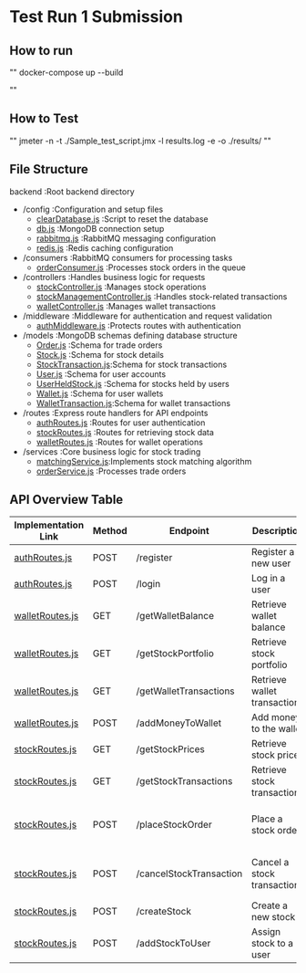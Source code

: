 # Test Run 1 Submission

## How to run

""
docker-compose up --build

""

## How to Test

""
jmeter -n -t ./Sample_test_script.jmx -l results.log -e -o ./results/
""

## File Structure

backend :Root backend directory

- /config :Configuration and setup files
  - [clearDatabase.js](./backend/config/clearDatabase.js)      :Script to reset the database
  - [db.js](./backend/config/db.js)                            :MongoDB connection setup
  - [rabbitmq.js](./backend/config/rabbitmq.js)                :RabbitMQ messaging configuration
  - [redis.js](./backend/config/redis.js)                      :Redis caching configuration
- /consumers :RabbitMQ consumers for processing tasks
  - [orderConsumer.js](./backend/consumers/orderConsumer.js)    :Processes stock orders in the queue
- /controllers :Handles business logic for requests
  - [stockController.js](./backend/controllers/stockController.js)        :Manages stock operations
  - [stockManagementController.js](./backend/controllers/stockManagementController.js)        :Handles stock-related transactions
  - [walletController.js](./backend/controllers/walletController.js)     :Manages wallet transactions
- /middleware :Middleware for authentication and request validation
  - [authMiddleware.js](./backend/middleware/authMiddleware.js) :Protects routes with authentication
- /models :MongoDB schemas defining database structure
  - [Order.js](./backend/models/Order.js)                      :Schema for trade orders
  - [Stock.js](./backend/models/Stock.js)                      :Schema for stock details
  - [StockTransaction.js](./backend/models/StockTransaction.js):Schema for stock transactions
  - [User.js](./backend/models/User.js)                        :Schema for user accounts
  - [UserHeldStock.js](./backend/models/UserHeldStock.js)      :Schema for stocks held by users
  - [Wallet.js](./backend/models/Wallet.js)                    :Schema for user wallets
  - [WalletTransaction.js](./backend/models/WalletTransaction.js):Schema for wallet transactions
- /routes :Express route handlers for API endpoints
  - [authRoutes.js](./backend/routes/authRoutes.js)            :Routes for user authentication
  - [stockRoutes.js](./backend/routes/stockRoutes.js)          :Routes for retrieving stock data
  - [walletRoutes.js](./backend/routes/walletRoutes.js)        :Routes for wallet operations
- /services :Core business logic for stock trading
  - [matchingService.js](./backend/services/matchingService.js):Implements stock matching algorithm
  - [orderService.js](./backend/services/orderService.js)      :Processes trade orders

## API Overview Table

| Implementation Link | Method | Endpoint                  | Description                      | Team Member | Service               |
|---------------------|--------|---------------------------|----------------------------------|-------------|-----------------------|
| [authRoutes.js](backend/routes/authRoutes.js) | POST   | /register                 | Register a new user             | Tarek       | Auth Service          |
| [authRoutes.js](backend/routes/authRoutes.js) | POST   | /login                    | Log in a user                   | Ian         | Auth Service          |
| [walletRoutes.js](backend/routes/walletRoutes.js) | GET    | /getWalletBalance         | Retrieve wallet balance         | Tarek       | User Management       |
| [walletRoutes.js](backend/routes/walletRoutes.js) | GET    | /getStockPortfolio        | Retrieve stock portfolio        | Ian         | User Management       |
| [walletRoutes.js](backend/routes/walletRoutes.js) | GET    | /getWalletTransactions    | Retrieve wallet transactions    | Dani        | Transaction           |
| [walletRoutes.js](backend/routes/walletRoutes.js) | POST   | /addMoneyToWallet         | Add money to the wallet         | Tarek       | User Management       |
| [stockRoutes.js](backend/routes/stockRoutes.js) | GET    | /getStockPrices                | Retrieve stock prices           | Gabe        | Matching Engine       |
| [stockRoutes.js](backend/routes/stockRoutes.js) | GET    | /getStockTransactions     | Retrieve stock transactions     | Dani        | Transaction           |
| [stockRoutes.js](backend/routes/stockRoutes.js) | POST   | /placeStockOrder               | Place a stock order             | Lucas & Gabe | Order Service + Matching Engine |
| [stockRoutes.js](backend/routes/stockRoutes.js) | POST   | /cancelStockTransaction        | Cancel a stock transaction      | Lucas       | Order Service + Matching Engine |
| [stockRoutes.js](backend/routes/stockRoutes.js) | POST   | /createStock                   | Create a new stock              | Ian         | User Management       |
| [stockRoutes.js](backend/routes/stockRoutes.js) | POST   | /addStockToUser                | Assign stock to a user          | Ian         | User Management       |
